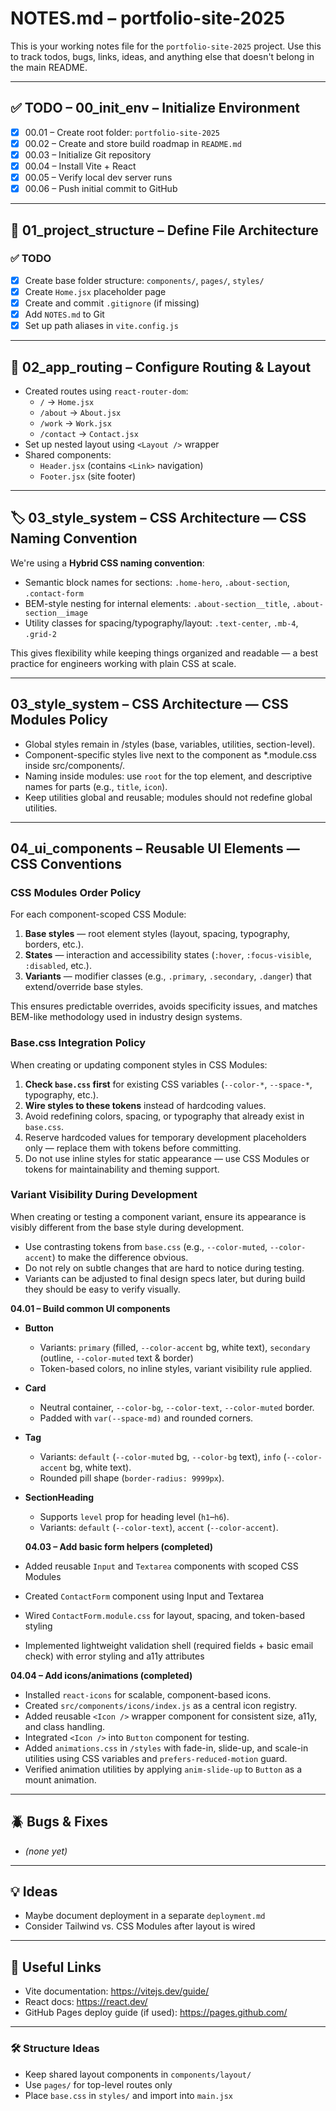 # NOTES.md – portfolio-site-2025

This is your working notes file for the `portfolio-site-2025` project. Use this to track todos, bugs, links, ideas, and anything else that doesn't belong in the main README.

---

## ✅ TODO – 00_init_env – Initialize Environment

- [x] 00.01 – Create root folder: `portfolio-site-2025`
- [x] 00.02 – Create and store build roadmap in `README.md`
- [x] 00.03 – Initialize Git repository
- [x] 00.04 – Install Vite + React
- [x] 00.05 – Verify local dev server runs
- [x] 00.06 – Push initial commit to GitHub

---

## 📁 01_project_structure – Define File Architecture

### ✅ TODO

- [x] Create base folder structure: `components/`, `pages/`, `styles/`
- [x] Create `Home.jsx` placeholder page
- [x] Create and commit `.gitignore` (if missing)
- [x] Add `NOTES.md` to Git
- [x] Set up path aliases in `vite.config.js`

---

## 🔁 02_app_routing – Configure Routing & Layout

- Created routes using `react-router-dom`:
  - `/` → `Home.jsx`
  - `/about` → `About.jsx`
  - `/work` → `Work.jsx`
  - `/contact` → `Contact.jsx`
- Set up nested layout using `<Layout />` wrapper
- Shared components:
  - `Header.jsx` (contains `<Link>` navigation)
  - `Footer.jsx` (site footer)

---

## 🏷 03_style_system – CSS Architecture — CSS Naming Convention

We're using a **Hybrid CSS naming convention**:

- Semantic block names for sections: `.home-hero`, `.about-section`, `.contact-form`
- BEM-style nesting for internal elements: `.about-section__title`, `.about-section__image`
- Utility classes for spacing/typography/layout: `.text-center`, `.mb-4`, `.grid-2`

This gives flexibility while keeping things organized and readable — a best practice for engineers working with plain CSS at scale.

---

## 03_style_system – CSS Architecture — CSS Modules Policy

- Global styles remain in /styles (base, variables, utilities, section-level).
- Component-specific styles live next to the component as *.module.css inside src/components/.
- Naming inside modules: use `root` for the top element, and descriptive names for parts (e.g., `title`, `icon`).
- Keep utilities global and reusable; modules should not redefine global utilities.

---

## 04_ui_components – Reusable UI Elements — CSS Conventions

### CSS Modules Order Policy
For each component-scoped CSS Module:

1. **Base styles** — root element styles (layout, spacing, typography, borders, etc.).
2. **States** — interaction and accessibility states (`:hover`, `:focus-visible`, `:disabled`, etc.).
3. **Variants** — modifier classes (e.g., `.primary`, `.secondary`, `.danger`) that extend/override base styles.

This ensures predictable overrides, avoids specificity issues, and matches BEM-like methodology used in industry design systems.

### Base.css Integration Policy
When creating or updating component styles in CSS Modules:

1. **Check `base.css` first** for existing CSS variables (`--color-*`, `--space-*`, typography, etc.).
2. **Wire styles to these tokens** instead of hardcoding values.
3. Avoid redefining colors, spacing, or typography that already exist in `base.css`.
4. Reserve hardcoded values for temporary development placeholders only — replace them with tokens before committing.
5. Do not use inline styles for static appearance — use CSS Modules or tokens for maintainability and theming support.

### Variant Visibility During Development
When creating or testing a component variant, ensure its appearance is visibly different from the base style during development.  
- Use contrasting tokens from `base.css` (e.g., `--color-muted`, `--color-accent`) to make the difference obvious.  
- Do not rely on subtle changes that are hard to notice during testing.  
- Variants can be adjusted to final design specs later, but during build they should be easy to verify visually.

**04.01 – Build common UI components**  
- **Button**  
  - Variants: `primary` (filled, `--color-accent` bg, white text), `secondary` (outline, `--color-muted` text & border)  
  - Token-based colors, no inline styles, variant visibility rule applied.  

- **Card**  
  - Neutral container, `--color-bg`, `--color-text`, `--color-muted` border.  
  - Padded with `var(--space-md)` and rounded corners.  

- **Tag**  
  - Variants: `default` (`--color-muted` bg, `--color-bg` text), `info` (`--color-accent` bg, white text).  
  - Rounded pill shape (`border-radius: 9999px`).  

- **SectionHeading**  
  - Supports `level` prop for heading level (`h1`–`h6`).  
  - Variants: `default` (`--color-text`), `accent` (`--color-accent`).  

  **04.03 – Add basic form helpers (completed)**  
- Added reusable `Input` and `Textarea` components with scoped CSS Modules  
- Created `ContactForm` component using Input and Textarea  
- Wired `ContactForm.module.css` for layout, spacing, and token-based styling  
- Implemented lightweight validation shell (required fields + basic email check) with error styling and a11y attributes

**04.04 – Add icons/animations (completed)**  
- Installed `react-icons` for scalable, component-based icons.  
- Created `src/components/icons/index.js` as a central icon registry.  
- Added reusable `<Icon />` wrapper component for consistent size, a11y, and class handling.  
- Integrated `<Icon />` into `Button` component for testing.  
- Added `animations.css` in `/styles` with fade-in, slide-up, and scale-in utilities using CSS variables and `prefers-reduced-motion` guard.  
- Verified animation utilities by applying `anim-slide-up` to `Button` as a mount animation.

---


## 🪲 Bugs & Fixes

- _(none yet)_

---

## 💡 Ideas

- Maybe document deployment in a separate `deployment.md`
- Consider Tailwind vs. CSS Modules after layout is wired

---

## 🔗 Useful Links

- Vite documentation: https://vitejs.dev/guide/
- React docs: https://react.dev/
- GitHub Pages deploy guide (if used): https://pages.github.com/

---

### 🛠 Structure Ideas

- Keep shared layout components in `components/layout/`
- Use `pages/` for top-level routes only
- Place `base.css` in `styles/` and import into `main.jsx`
